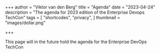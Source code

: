 +++
author = "Viktor van den Berg"
title = "Agenda"
date = "2023-04-24"
description = "The agenda for 2023 edition of the Enterprise Devops TechCon"
tags = [
    "shortcodes",
    "privacy",
]
thumbnail = "images/dollar.png"

+++

This page will in the future hold the agenda for the Enterprise DevOps TechCon

